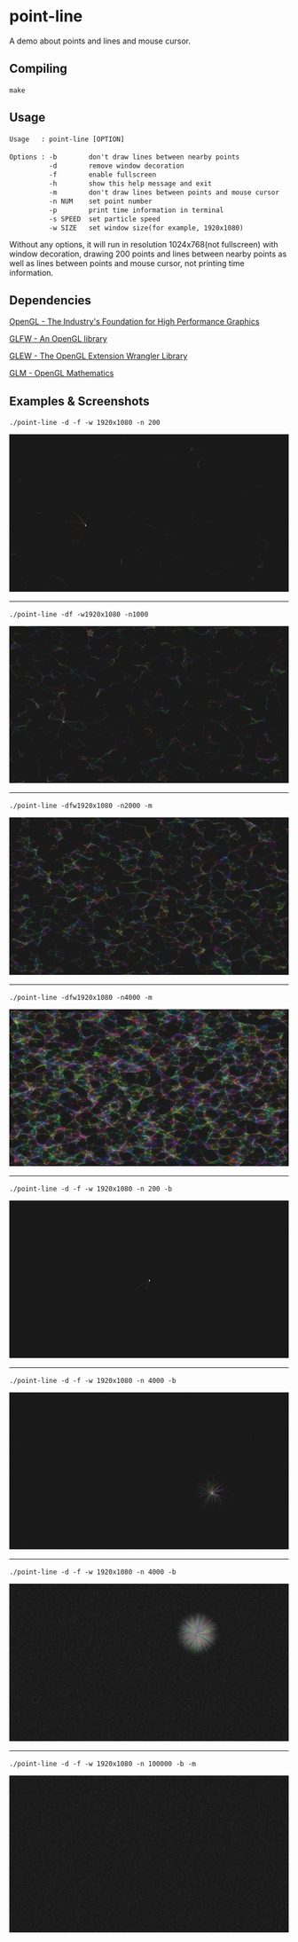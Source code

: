 # point-line
A demo about points and lines and mouse cursor.

## Compiling
```Shell
make
```

## Usage
```
Usage   : point-line [OPTION]

Options : -b        don't draw lines between nearby points
          -d        remove window decoration
          -f        enable fullscreen
          -h        show this help message and exit
          -m        don't draw lines between points and mouse cursor
          -n NUM    set point number
          -p        print time information in terminal
          -s SPEED  set particle speed
          -w SIZE   set window size(for example, 1920x1080)
```

Without any options, it will run in resolution 1024x768(not fullscreen) with window decoration, drawing 200 points and lines between nearby points as well as lines between points and mouse cursor, not printing time information.

## Dependencies
[OpenGL - The Industry's Foundation for High Performance Graphics](https://www.opengl.org/)

[GLFW - An OpenGL library](http://www.glfw.org/)

[GLEW - The OpenGL Extension Wrangler Library](http://glew.sourceforge.net/)

[GLM - OpenGL Mathematics](http://glm.g-truc.net/0.9.6/index.html)

## Examples & Screenshots
```Shell
./point-line -d -f -w 1920x1080 -n 200
```

![1.png](screenshots/1.png)

- - -

```Shell
./point-line -df -w1920x1080 -n1000
```

![2.png](screenshots/2.png)

- - -

```Shell
./point-line -dfw1920x1080 -n2000 -m
```

![3.png](screenshots/3.png)

- - -

```Shell
./point-line -dfw1920x1080 -n4000 -m
```

![4.png](screenshots/4.png)

- - -

```Shell
./point-line -d -f -w 1920x1080 -n 200 -b
```

![5.png](screenshots/5.png)

- - -

```Shell
./point-line -d -f -w 1920x1080 -n 4000 -b
```

![6.png](screenshots/6.png)

- - -

```Shell
./point-line -d -f -w 1920x1080 -n 4000 -b
```

![7.png](screenshots/7.png)

- - -

```Shell
./point-line -d -f -w 1920x1080 -n 100000 -b -m
```

![8.png](screenshots/8.png)
